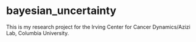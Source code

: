 # bayesian_uncertainty
This is my research project for the Irving Center for Cancer Dynamics/Azizi Lab, Columbia University.
